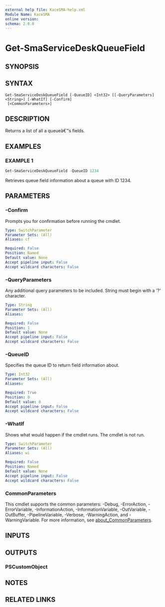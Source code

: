 ```yaml
---
external help file: KaceSMA-help.xml
Module Name: KaceSMA
online version:
schema: 2.0.0
---
```


# Get-SmaServiceDeskQueueField

## SYNOPSIS

## SYNTAX

```
Get-SmaServiceDeskQueueField [-QueueID] <Int32> [[-QueryParameters] <String>] [-WhatIf] [-Confirm]
 [<CommonParameters>]
```

## DESCRIPTION
Returns a list of all a queueâ€™s fields.

## EXAMPLES

### EXAMPLE 1
```powershell
Get-SmaServiceDeskQueueField -QueueID 1234
```

Retrieves queue field information about a queue with ID 1234.

## PARAMETERS

### -Confirm
Prompts you for confirmation before running the cmdlet.

```yaml
Type: SwitchParameter
Parameter Sets: (All)
Aliases: cf

Required: False
Position: Named
Default value: None
Accept pipeline input: False
Accept wildcard characters: False
```

### -QueryParameters
Any additional query parameters to be included.
String must begin with a '?' character.

```yaml
Type: String
Parameter Sets: (All)
Aliases:

Required: False
Position: 1
Default value: None
Accept pipeline input: False
Accept wildcard characters: False
```

### -QueueID
Specifies the queue ID to return field information about.

```yaml
Type: Int32
Parameter Sets: (All)
Aliases:

Required: True
Position: 0
Default value: 0
Accept pipeline input: False
Accept wildcard characters: False
```

### -WhatIf
Shows what would happen if the cmdlet runs.
The cmdlet is not run.

```yaml
Type: SwitchParameter
Parameter Sets: (All)
Aliases: wi

Required: False
Position: Named
Default value: None
Accept pipeline input: False
Accept wildcard characters: False
```

### CommonParameters
This cmdlet supports the common parameters: -Debug, -ErrorAction, -ErrorVariable, -InformationAction, -InformationVariable, -OutVariable, -OutBuffer, -PipelineVariable, -Verbose, -WarningAction, and -WarningVariable. For more information, see [about_CommonParameters](http://go.microsoft.com/fwlink/?LinkID=113216).

## INPUTS

## OUTPUTS

### PSCustomObject
## NOTES

## RELATED LINKS
